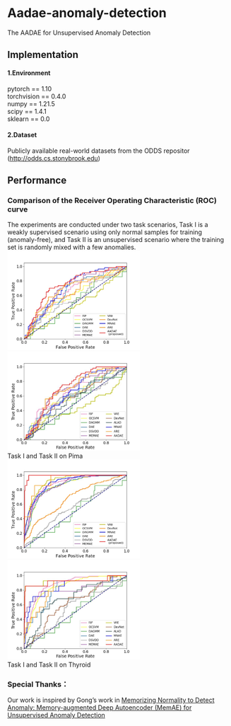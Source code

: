 # Aadae-anomaly-detection
The AADAE for Unsupervised Anomaly Detection
## Implementation 
#### 1.Environment  
pytorch == 1.10  
torchvision == 0.4.0  
numpy == 1.21.5  
scipy == 1.4.1  
sklearn == 0.0  

#### 2.Dataset  
Publicly available real-world datasets from the ODDS repositor (http://odds.cs.stonybrook.edu)

## Performance
### Comparison of the Receiver Operating Characteristic (ROC) curve
The experiments are conducted under two task scenarios, Task I is a weakly supervised scenario using only normal samples for training (anomaly-free), and Task II is an unsupervised scenario where the training set is randomly mixed with a few anomalies.  
<img src="https://github.com/zjiaqi725/Aadae-anomaly-detection/blob/main/results/roccurve_pima_task1.jpg" width="300" ><img src="https://github.com/zjiaqi725/Aadae-anomaly-detection/blob/main/results/roccurve_pima_task2.jpg" width="300" >  
Task I and Task II on Pima  
<img src="https://github.com/zjiaqi725/Aadae-anomaly-detection/blob/main/results/roccurve_thyroid_task1.jpg" width="300" ><img src="https://github.com/zjiaqi725/Aadae-anomaly-detection/blob/main/results/roccurve_thyroid_task2.jpg" width="300" >  
Task I and Task II on Thyroid 
### Special Thanks：
Our work is inspired by Gong’s work in [Memorizing Normality to Detect Anomaly: Memory-augmented Deep Autoencoder (MemAE) for Unsupervised Anomaly Detection](https://donggong1.github.io/anomdec-memae)
